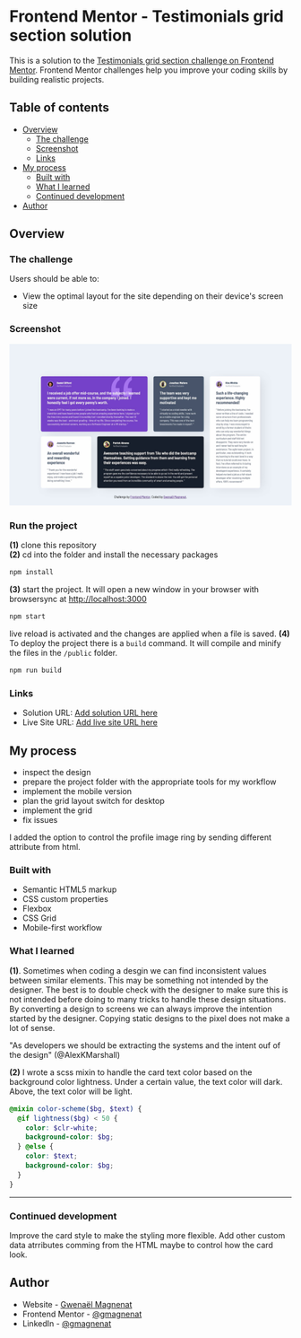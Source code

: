 # Frontend Mentor - Testimonials grid section solution

This is a solution to the [Testimonials grid section challenge on Frontend Mentor](https://www.frontendmentor.io/challenges/testimonials-grid-section-Nnw6J7Un7). Frontend Mentor challenges help you improve your coding skills by building realistic projects.

## Table of contents

- [Overview](#overview)
  - [The challenge](#the-challenge)
  - [Screenshot](#screenshot)
  - [Links](#links)
- [My process](#my-process)
  - [Built with](#built-with)
  - [What I learned](#what-i-learned)
  - [Continued development](#continued-development)
- [Author](#author)

## Overview

### The challenge

Users should be able to:

- View the optimal layout for the site depending on their device's screen size

### Screenshot

![](./screenshot.jpg)

### Run the project

**(1)** clone this repository  
**(2)** cd into the folder and install the necessary packages

```js
npm install
```

**(3)**
start the project. It will open a new window in your browser with browsersync at [http://localhost:3000](http://localhost:3000)

```js
npm start
```

live reload is activated and the changes are applied when a file is saved.
**(4)**
To deploy the project there is a `build` command. It will compile and minify the files in the `/public` folder.

```js
npm run build
```

### Links

- Solution URL: [Add solution URL here](https://your-solution-url.com)
- Live Site URL: [Add live site URL here](https://your-live-site-url.com)

## My process

- inspect the design
- prepare the project folder with the appropriate tools for my workflow
- implement the mobile version
- plan the grid layout switch for desktop
- implement the grid
- fix issues

I added the option to control the profile image ring by sending different attribute from html.

### Built with

- Semantic HTML5 markup
- CSS custom properties
- Flexbox
- CSS Grid
- Mobile-first workflow

### What I learned

**(1)**. Sometimes when coding a desgin we can find inconsistent values between similar elements. This may be something not intended by the designer. The best is to double check with the designer to make sure this is not intended before doing to many tricks to handle these design situations. By converting a design to screens we can always improve the intention started by the designer.
Copying static designs to the pixel does not make a lot of sense.

"As developers we should be extracting the systems and the intent ouf of the design" (@AlexKMarshall)

**(2)**
I wrote a scss mixin to handle the card text color based on the background color lightness. Under a certain value, the text color will dark. Above, the text color will be light.

```scss
@mixin color-scheme($bg, $text) {
  @if lightness($bg) < 50 {
    color: $clr-white;
    background-color: $bg;
  } @else {
    color: $text;
    background-color: $bg;
  }
}
```

---

### Continued development

Improve the card style to make the styling more flexible. Add other custom data atrributes comming from the HTML maybe to control how the card look.

## Author

- Website - [Gwenaël Magnenat](https://gmagnenat.com)
- Frontend Mentor - [@gmagnenat](https://www.frontendmentor.io/profile/gmagnenat)
- LinkedIn - [@gmagnenat](https://www.linkedin.com/in/gmagnenat)

